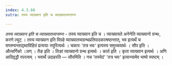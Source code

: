 ```yaml
---
index: 4.3.66
sutra: तस्य व्याख्यान इति च व्याख्यातव्यनाम्नः

---
```

_तस्य व्याख्यान इति च व्याख्यातव्यनाम्नः_ - तस्य व्याख्यान इति च । व्याख्यायते अनेनेति व्याख्यानो ग्रन्थः, करणे ल्युट् । तस्य व्याख्यान इति विग्रहे व्याख्यातव्यग्रन्थप्रतिपादकात्षष्ठन्तात्, भव इत्यर्थे च सप्तम्यन्ताद्यथाविहितं प्रत्ययाः स्युरित्यर्थः । चकारः 'तत्र भवः' इत्यस्य समुच्चयार्थः । सौप इति । औत्सर्गिको ।ञण् । तैङ इति । तिङां व्याख्यानो ग्रन्थ इत्यर्थः । कार्त इति । कृता व्याख्यान इत्यर्थः । अणि आदिवृद्धौ रपरत्वम् । भवार्थे उदाहरति — सौपमिति । नच 'तस्येदं' 'तत्र भवः' इत्याभ्यामेव भाष्ये स्पष्टम् । 